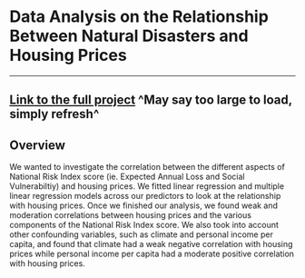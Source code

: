 # Data Analysis on the Relationship Between Natural Disasters and Housing Prices
---
[Link to the full project](NatDisaster_Analysis.ipynb) ^May say too large to load, simply refresh^
---
## Overview 

We wanted to investigate the correlation between the different aspects of National Risk Index score (ie. Expected Annual Loss and Social Vulnerabiltiy) and housing prices. We fitted linear regression and multiple linear regression models across our predictors to look at the relationship with housing prices. Once we finished our analysis, we found weak and moderation correlations between housing prices and the various components of the National Risk Index score. We also took into account other confounding variables, such as climate and personal income per capita, and found that climate had a weak negative correlation with housing prices while personal income per capita had a moderate positive correlation with housing prices.
